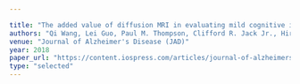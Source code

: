 ```yaml
---

title: "The added value of diffusion MRI in evaluating mild cognitive impairment: a multi-cohort validation."
authors: "Qi Wang, Lei Guo, Paul M. Thompson, Clifford R. Jack Jr., Hiroko Dodge, Liang Zhan, and Jiayu Zhou"
venue: "Journal of Alzheimer's Disease (JAD)"
year: 2018
paper_url: "https://content.iospress.com/articles/journal-of-alzheimers-disease/jad171048"
type: "selected"
---
```

